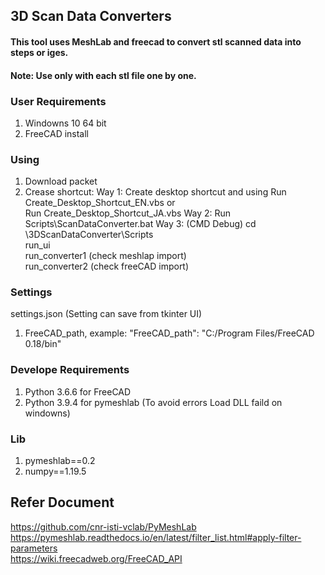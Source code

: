 ## 3D Scan Data Converters
#### This tool uses MeshLab and freecad to convert stl scanned data into steps or iges.
#### Note: Use only with each stl file one by one.

### User Requirements
1. Windowns 10 64 bit
2. FreeCAD install

### Using
1. Download packet
2. Crease shortcut:
    Way 1: Create desktop shortcut and using
      Run Create_Desktop_Shortcut_EN.vbs or<br/>
      Run Create_Desktop_Shortcut_JA.vbs
    Way 2:
      Run Scripts\ScanDataConverter.bat
    Way 3: (CMD Debug)
      cd \3DScanDataConverter\Scripts<br/>
      run_ui<br/>
      run_converter1  (check meshlap import)<br/>
      run_converter2  (check freeCAD import)

### Settings
settings.json (Setting can save from tkinter UI)
1. FreeCAD_path, example:
"FreeCAD_path": "C:/Program Files/FreeCAD 0.18/bin"

### Develope Requirements
1. Python 3.6.6 for FreeCAD
2. Python 3.9.4 for pymeshlab (To avoid errors Load DLL faild on windowns)

### Lib
1. pymeshlab==0.2
2. numpy==1.19.5

## Refer Document
https://github.com/cnr-isti-vclab/PyMeshLab<br/>
https://pymeshlab.readthedocs.io/en/latest/filter_list.html#apply-filter-parameters<br/>
https://wiki.freecadweb.org/FreeCAD_API
